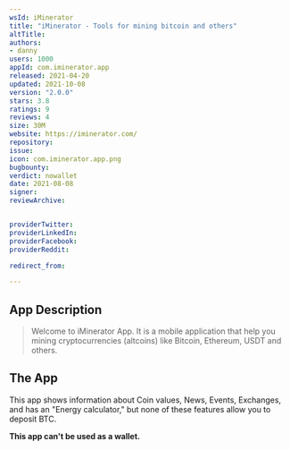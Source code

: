 ```yaml
---
wsId: iMinerator
title: "iMinerator - Tools for mining bitcoin and others"
altTitle: 
authors:
- danny
users: 1000
appId: com.iminerator.app
released: 2021-04-20
updated: 2021-10-08
version: "2.0.0"
stars: 3.8
ratings: 9
reviews: 4
size: 30M
website: https://iminerator.com/
repository: 
issue: 
icon: com.iminerator.app.png
bugbounty: 
verdict: nowallet
date: 2021-08-08
signer: 
reviewArchive:


providerTwitter: 
providerLinkedIn: 
providerFacebook: 
providerReddit: 

redirect_from:

---
```



## App Description

> Welcome to iMinerator App. It is a mobile application that help you mining cryptocurrencies (altcoins) like Bitcoin, Ethereum, USDT and others.

## The App

This app shows information about Coin values, News, Events, Exchanges, and has an "Energy calculator," but none of these features allow you to deposit BTC.

**This app can't be used as a wallet.**